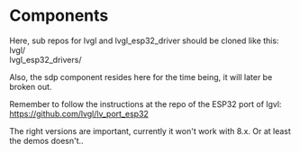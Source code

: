 # Components

Here, sub repos for lvgl and lvgl_esp32_driver should be cloned like this:  
lvgl/  
lvgl_esp32_drivers/

Also, the sdp component resides here for the time being, it will later be broken out.


Remember to follow the instructions at the repo of the ESP32 port of lgvl:  
https://github.com/lvgl/lv_port_esp32 

The right versions are important, currently it won't work with 8.x. 
Or at least the demos doesn't..